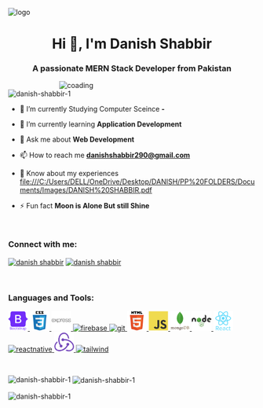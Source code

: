 ![logo](https://github.com/danish-shabbir-1/danish-shabbir-1/blob/main/Dark%20Purple%203D%20Modern%20Professional%20Software%20Engineer%20LinkedIn%20Banner.png)
<h1 align="center">Hi 👋, I'm Danish Shabbir </h1>
<h3 align="center">A passionate MERN Stack Developer from Pakistan</h3>

<img align='right' alt='coading' width='400' src='https://camo.githubusercontent.com/7de37139d0b4c1ce40865e799b446c0e963a3dd8fb68d239707237c40604fa3d/68747470733a2f2f63646e2e6472696262626c652e636f6d2f75736572732f3733303730332f73637265656e73686f74732f363538313234332f6176656e746f2e676966' />

<p align="left"> <img src="https://komarev.com/ghpvc/?username=danish-shabbir-1&label=Profile%20views&color=0e75b6&style=flat" alt="danish-shabbir-1" /> </p>

- 🔭 I’m currently Studying Computer Sceince **-**

- 🌱 I’m currently learning **Application Development**

- 💬 Ask me about **Web Development**

- 📫 How to reach me **danishshabbir290@gmail.com**

- 📄 Know about my experiences [file:///C:/Users/DELL/OneDrive/Desktop/DANISH/PP%20FOLDERS/Documents/Images/DANISH%20SHABBIR.pdf](file:///C:/Users/DELL/OneDrive/Desktop/DANISH/PP%20FOLDERS/Documents/Images/DANISH%20SHABBIR.pdf)

- ⚡ Fun fact **Moon is Alone But still Shine**
<br />
<h3 align="left">Connect with me:</h3>
<p align="left">
<a href="https://linkedin.com/in/danish shabbir" target="blank"><img align="center" src="https://raw.githubusercontent.com/rahuldkjain/github-profile-readme-generator/master/src/images/icons/Social/linked-in-alt.svg" alt="danish shabbir" height="30" width="40" /></a>
<a href="https://fb.com/danish shabbir" target="blank"><img align="center" src="https://raw.githubusercontent.com/rahuldkjain/github-profile-readme-generator/master/src/images/icons/Social/facebook.svg" alt="danish shabbir" height="30" width="40" /></a>
</p>
<br />
<h3 align="left">Languages and Tools:</h3>
<p align="left"> <a href="https://getbootstrap.com" target="_blank" rel="noreferrer"> <img src="https://raw.githubusercontent.com/devicons/devicon/master/icons/bootstrap/bootstrap-plain-wordmark.svg" alt="bootstrap" width="40" height="40"/> </a> <a href="https://www.w3schools.com/css/" target="_blank" rel="noreferrer">  <img src="https://raw.githubusercontent.com/devicons/devicon/master/icons/css3/css3-original-wordmark.svg" alt="css3" width="40" height="40"/> </a> <a href="https://expressjs.com" target="_blank" rel="noreferrer"> 
 <img src="https://raw.githubusercontent.com/devicons/devicon/master/icons/express/express-original-wordmark.svg" alt="express" width="40" height="40"/> </a> <a href="https://firebase.google.com/" target="_blank" rel="noreferrer">  <img src="https://www.vectorlogo.zone/logos/firebase/firebase-icon.svg" alt="firebase" width="40" height="40"/> </a> <a href="https://git-scm.com/" target="_blank" rel="noreferrer"> <img src="https://www.vectorlogo.zone/logos/git-scm/git-scm-icon.svg" alt="git" width="40" height="40"/> </a> <a href="https://www.w3.org/html/" target="_blank" rel="noreferrer"> <img src="https://raw.githubusercontent.com/devicons/devicon/master/icons/html5/html5-original-wordmark.svg" alt="html5" width="40" height="40"/> </a> <a href="https://developer.mozilla.org/en-US/docs/Web/JavaScript" target="_blank" rel="noreferrer"> <img src="https://raw.githubusercontent.com/devicons/devicon/master/icons/javascript/javascript-original.svg" alt="javascript" width="40" height="40"/> </a> <a href="https://www.mongodb.com/" target="_blank" rel="noreferrer">  <img src="https://raw.githubusercontent.com/devicons/devicon/master/icons/mongodb/mongodb-original-wordmark.svg" alt="mongodb" width="40" height="40"/> </a> <a href="https://nodejs.org" target="_blank" rel="noreferrer"> <img src="https://raw.githubusercontent.com/devicons/devicon/master/icons/nodejs/nodejs-original-wordmark.svg" alt="nodejs" width="40" height="40"/> </a> <a href="https://reactjs.org/" target="_blank" rel="noreferrer"> <img src="https://raw.githubusercontent.com/devicons/devicon/master/icons/react/react-original-wordmark.svg" alt="react" width="40" height="40"/> </a> <a href="https://reactnative.dev/" target="_blank" rel="noreferrer"> <img src="https://reactnative.dev/img/header_logo.svg" alt="reactnative" width="40" height="40"/> </a> <a href="https://redux.js.org" target="_blank" rel="noreferrer"> <img src="https://raw.githubusercontent.com/devicons/devicon/master/icons/redux/redux-original.svg" alt="redux" width="40" height="40"/> </a> <a href="https://tailwindcss.com/" target="_blank" rel="noreferrer">  <img src="https://www.vectorlogo.zone/logos/tailwindcss/tailwindcss-icon.svg" alt="tailwind" width="40" height="40"/> </a> </p>
<br />
<p><img align="left" src="https://github-readme-stats.vercel.app/api/top-langs?username=danish-shabbir-1&show_icons=true&locale=en&layout=compact" alt="danish-shabbir-1" /></p>

<p>&nbsp;<img align="center" src="https://github-readme-stats.vercel.app/api?username=danish-shabbir-1&show_icons=true&locale=en" alt="danish-shabbir-1" /></p>

<p><img align="center" src="https://github-readme-streak-stats.herokuapp.com/?user=danish-shabbir-1&" alt="danish-shabbir-1" /></p>
